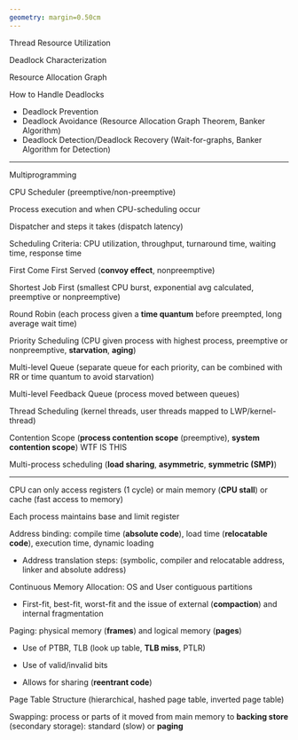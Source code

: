 ```yaml
---
geometry: margin=0.50cm
---
```


Thread Resource Utilization

Deadlock Characterization

Resource Allocation Graph

How to Handle Deadlocks

- Deadlock Prevention
- Deadlock Avoidance (Resource Allocation Graph Theorem, Banker Algorithm)
- Deadlock Detection/Deadlock Recovery (Wait-for-graphs, Banker Algorithm for Detection)

---

Multiprogramming

CPU Scheduler (preemptive/non-preemptive)

Process execution and when CPU-scheduling occur

Dispatcher and steps it takes (dispatch latency)

Scheduling Criteria: CPU utilization, throughput, turnaround time, waiting time, response time

First Come First Served (**convoy effect**, nonpreemptive)

Shortest Job First (smallest CPU burst, exponential avg calculated, preemptive or nonpreemptive)

Round Robin (each process given a **time quantum** before preempted, long average wait time)

Priority Scheduling (CPU given process with highest process, preemptive or nonpreemptive, **starvation**, **aging**)

Multi-level Queue (separate queue for each priority, can be combined with RR or time quantum to avoid starvation)

Multi-level Feedback Queue (process moved between queues)

Thread Scheduling (kernel threads, user threads mapped to LWP/kernel-thread)

Contention Scope (**process contention scope** (preemptive), **system contention scope**) WTF IS THIS

Multi-process scheduling (**load sharing**, **asymmetric**, **symmetric (SMP)**)

---

CPU can only access registers (1 cycle) or main memory (**CPU stall**) or cache (fast access to memory)

Each process maintains base and limit register

Address binding: compile time (**absolute code**), load time (**relocatable code**), execution time, dynamic loading

- Address translation steps: (symbolic, compiler and relocatable address, linker and absolute address)

Continuous Memory Allocation: OS and User contiguous partitions

- First-fit, best-fit, worst-fit and the issue of external (**compaction**) and internal fragmentation

Paging: physical memory (**frames**) and logical memory (**pages**)

- Use of PTBR, TLB (look up table, **TLB miss**, PTLR)

- Use of valid/invalid bits

- Allows for sharing (**reentrant code**)

Page Table Structure (hierarchical, hashed page table, inverted page table)

Swapping: process or parts of it moved from main memory to **backing store** (secondary storage): standard (slow) or **paging**
